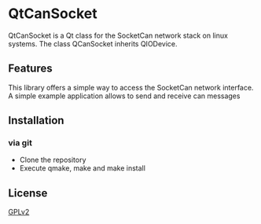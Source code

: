# QtCanSocket

QtCanSocket is a Qt class for the SocketCan network stack on linux systems.
The class QCanSocket inherits QIODevice.


## Features

This library offers a simple way to access the SocketCan network interface.
A simple example application allows to send and receive can messages

## Installation

### via git

* Clone the repository
* Execute qmake, make and make install 


## License

[GPLv2](/LICENSE)
